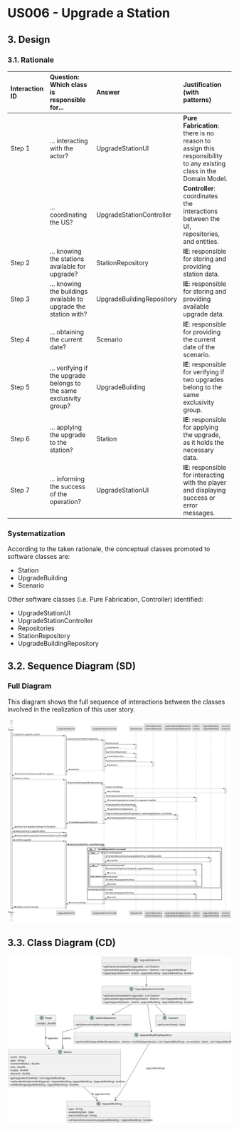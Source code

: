 # US006 - Upgrade a Station

## 3. Design

### 3.1. Rationale

| Interaction ID | Question: Which class is responsible for...                         | Answer                    | Justification (with patterns)                                                                                         |
|:---------------|:--------------------------------------------------------------------|:--------------------------|:----------------------------------------------------------------------------------------------------------------------|
| Step 1         | ... interacting with the actor?                                     | UpgradeStationUI          | **Pure Fabrication**: there is no reason to assign this responsibility to any existing class in the Domain Model.     |
|                | ... coordinating the US?                                            | UpgradeStationController  | **Controller**: coordinates the interactions between the UI, repositories, and entities.                              |
| Step 2         | ... knowing the stations available for upgrade?                     | StationRepository         | **IE**: responsible for storing and providing station data.                                                           |
| Step 3         | ... knowing the buildings available to upgrade the station with?    | UpgradeBuildingRepository | **IE**: responsible for storing and providing available upgrade data.                                                 |
| Step 4         | ... obtaining the current date?                                     | Scenario                  | **IE**: responsible for providing the current date of the scenario.                                                   |
| Step 5         | ... verifying if the upgrade belongs to the same exclusivity group? | UpgradeBuilding           | **IE**: responsible for verifying if two upgrades belong to the same exclusivity group.                               |
| Step 6         | ... applying the upgrade to the station?                            | Station                   | **IE**: responsible for applying the upgrade, as it holds the necessary data.                                         |
| Step 7         | ... informing the success of the operation?                         | UpgradeStationUI          | **IE**: responsible for interacting with the player and displaying success or error messages.                         |

### Systematization ##

According to the taken rationale, the conceptual classes promoted to software classes are: 

* Station
* UpgradeBuilding
* Scenario

Other software classes (i.e. Pure Fabrication, Controller) identified: 

* UpgradeStationUI
* UpgradeStationController
* Repositories
* StationRepository
* UpgradeBuildingRepository

## 3.2. Sequence Diagram (SD)

### Full Diagram

This diagram shows the full sequence of interactions between the classes involved in the realization of this user story.

![Sequence Diagram - Full](svg/US006-SD-full.svg)


## 3.3. Class Diagram (CD)

![Class Diagram](svg/US006-CD.svg)